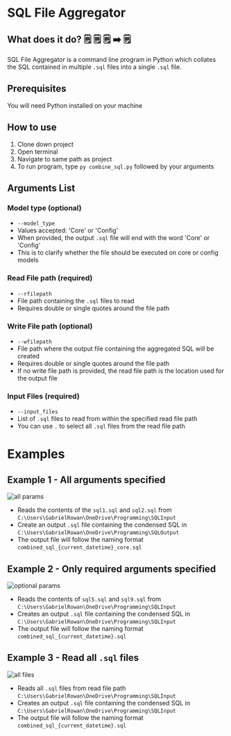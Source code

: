 # SQL File Aggregator

## What does it do? :spiral_notepad: :spiral_notepad: :spiral_notepad: :arrow_right: :spiral_notepad:

SQL File Aggregator is a command line program in Python which collates the SQL contained in multiple `.sql` files into a single `.sql` file.

## Prerequisites 

You will need Python installed on your machine

## How to use 

1) Clone down project
2) Open terminal
3) Navigate to same path as project
4) To run program, type `py combine_sql.py` followed by your arguments

## Arguments List

### Model type (optional)

*   `--model_type`
*   Values accepted: 'Core' or 'Config'
*   When provided, the output `.sql` file will end with the word 'Core' or 'Config'
*   This is to clarify whether the file should be executed on core or config models

### Read File path (required) 

*  `--rfilepath` 
*   File path containing the `.sql` files to read
*   Requires double or single quotes around the file path

### Write File path (optional)

*   `--wfilepath` 
*   File path where the output file containing the aggregated SQL will be created
*   Requires double or single quotes around the file path
*   If no write file path is provided, the read file path is the location used for the output file

### Input Files (required) 

*   `--input_files`
*   List of `.sql` files to read from within the specified read file path
*   You can use `.` to select all `.sql` files from the read file path
  
# Examples

## Example 1 - All arguments specified

![all params](https://github.com/gabrielrowan/SQL-File-Aggregator/assets/86267314/7c5f8af1-f2e7-49b8-a418-69b73d3a675c)

* Reads the contents of the `sql1.sql` and `sql2.sql` from `C:\Users\GabrielRowan\OneDrive\Programming\SQLInput`
* Create an output `.sql` file containing the condensed SQL in `C:\Users\GabrielRowan\OneDrive\Programming\SQLOutput`
* The output file will follow the naming format `combined_sql_{current_datetime}_core.sql`

## Example 2 - Only required arguments specified

![optional params](https://github.com/gabrielrowan/SQL-File-Aggregator/assets/86267314/467dcbd4-3a28-4ded-a398-b0b82412fcb3)

* Reads the contents of `sql5.sql` and `sql9.sql` from `C:\Users\GabrielRowan\OneDrive\Programming\SQLInput`
* Creates an output `.sql` file containing the condensed SQL in `C:\Users\GabrielRowan\OneDrive\Programming\SQLInput`
* The output file will follow the naming format `combined_sql_{current_datetime}.sql`

## Example 3 - Read all `.sql` files 

![all files](https://github.com/gabrielrowan/SQL-File-Aggregator/assets/86267314/f8199986-a82b-4462-a372-6d8fc5f62a83)

* Reads all `.sql` files from read file path `C:\Users\GabrielRowan\OneDrive\Programming\SQLInput`
* Creates an output `.sql` file containing the condensed SQL in `C:\Users\GabrielRowan\OneDrive\Programming\SQLInput`
* The output file will follow the naming format `combined_sql_{current_datetime}.sql`




